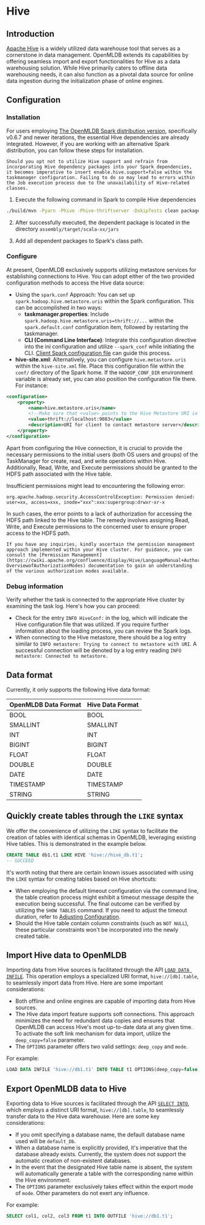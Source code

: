 # Hive

## Introduction

[Apache Hive](https://hive.apache.org/) is a widely utilized data warehouse tool that serves as a cornerstone in data management. OpenMLDB extends its capabilities by offering seamless import and export functionalities for Hive as a data warehousing solution. While Hive primarily caters to offline data warehousing needs, it can also function as a pivotal data source for online data ingestion during the initialization phase of online engines.

## Configuration

### Installation

For users employing [The OpenMLDB Spark distribution version](https://chat.openai.com/tutorial/openmldbspark_distribution.md), specifically v0.6.7 and newer iterations, the essential Hive dependencies are already integrated. However, if you are working with an alternative Spark distribution, you can follow these steps for installation.

```{note}
Should you opt not to utilize Hive support and refrain from incorporating Hive dependency packages into your Spark dependencies, it becomes imperative to insert enable.hive.support=false within the taskmanager configuration. Failing to do so may lead to errors within the Job execution process due to the unavailability of Hive-related classes.
```

1. Execute the following command in Spark to compile Hive dependencies

```bash
./build/mvn -Pyarn -Phive -Phive-thriftserver -DskipTests clean package
```

2. After successfully executed, the dependent package is located in the directory `assembly/target/scala-xx/jars`

2. Add all dependent packages to Spark's class path.

### Configure

At present, OpenMLDB exclusively supports utilizing metastore services for establishing connections to Hive. You can adopt either of the two provided configuration methods to access the Hive data source:

- Using the `spark.conf` Approach: You can set up `spark.hadoop.hive.metastore.uris` within the Spark configuration. This can be accomplished in two ways:
  - **taskmanager.properties**: Include `spark.hadoop.hive.metastore.uris=thrift://...` within the `spark.default.conf` configuration item, followed by restarting the taskmanager.
  - **CLI (Command Line Interface)**: Integrate this configuration directive into the ini configuration and utilize `--spark_conf` while initiating the CLI. [Client Spark configuration file](https://chat.openai.com/reference/client_config/client_spark_config.md) can guide this process.
- **hive-site.xml**: Alternatively, you can configure `hive.metastore.uris` within the `hive-site.xml` file. Place this configuration file within the `conf/` directory of the Spark home. If the `HADOOP_CONF_DIR` environment variable is already set, you can also position the configuration file there. For instance:

```xml
<configuration>
	<property>
		<name>hive.metastore.uris</name>
		<!--Make sure that <value> points to the Hive Metastore URI in your cluster -->
		<value>thrift://localhost:9083</value>
		<description>URI for client to contact metastore server</description>
	</property>
</configuration>
```

Apart from configuring the Hive connection, it is crucial to provide the necessary permissions to the initial users (both OS users and groups) of the TaskManager for create, read, and write operations within Hive. Additionally, Read, Write, and Execute permissions should be granted to the HDFS path associated with the Hive table.

Insufficient permissions might lead to encountering the following error:

```
org.apache.hadoop.security.AccessControlException: Permission denied: user=xx, access=xxx, inode="xxx":xxx:supergroup:drwxr-xr-x
```

In such cases, the error points to a lack of authorization for accessing the HDFS path linked to the Hive table. The remedy involves assigning Read, Write, and Execute permissions to the concerned user to ensure proper access to the HDFS path.

```{seealso}
If you have any inquiries, kindly ascertain the permission management approach implemented within your Hive cluster. For guidance, you can consult the [Permission Management] (https://cwiki.apache.org/confluence/display/Hive/LanguageManual+Authorization#LanguageManualAuthorization-OverviewofAuthorizationModes) documentation to gain an understanding of the various authorization modes available.
```

### Debug information

Verify whether the task is connected to the appropriate Hive cluster by examining the task log. Here's how you can proceed:

- Check for the entry `INFO HiveConf:` in the log, which will indicate the Hive configuration file that was utilized. If you require further information about the loading process, you can review the Spark logs.
- When connecting to the Hive metastore, there should be a log entry similar to `INFO metastore: Trying to connect to metastore with URI`. A successful connection will be denoted by a log entry reading `INFO metastore: Connected to metastore.`

## Data format

Currently, it only supports the following Hive data format:

| OpenMLDB Data Format | Hive Data Format |
| -------------------- | ---------------- |
| BOOL                 | BOOL             |
| SMALLINT             | SMALLINT         |
| INT                  | INT              |
| BIGINT               | BIGINT           |
| FLOAT                | FLOAT            |
| DOUBLE               | DOUBLE           |
| DATE                 | DATE             |
| TIMESTAMP            | TIMESTAMP        |
| STRING               | STRING           |

## Quickly create tables through the `LIKE` syntax

We offer the convenience of utilizing the `LIKE` syntax to facilitate the creation of tables with identical schemas in OpenMLDB, leveraging existing Hive tables. This is demonstrated in the example below.


```sql
CREATE TABLE db1.t1 LIKE HIVE 'hive://hive_db.t1';
-- SUCCEED
```

It's worth noting that there are certain known issues associated with using the `LIKE` syntax for creating tables based on Hive shortcuts:

- When employing the default timeout configuration via the command line, the table creation process might exhibit a timeout message despite the execution being successful. The final outcome can be verified by utilizing the `SHOW TABLES` command. If you need to adjust the timeout duration, refer to [Adjusting Configuration](https://chat.openai.com/openmldb_sql/ddl/SET_STATEMENT.md#offline-command-configuration-details).
- Should the Hive table contain column constraints (such as `NOT NULL`), these particular constraints won't be incorporated into the newly created table.

## Import Hive data to OpenMLDB

Importing data from Hive sources is facilitated through the API [`LOAD DATA INFILE`](https://chat.openai.com/openmldb_sql/dml/LOAD_DATA_STATEMENT.md). This operation employs a specialized URI format, `hive://[db].table`, to seamlessly import data from Hive. Here are some important considerations:

- Both offline and online engines are capable of importing data from Hive sources.
- The Hive data import feature supports soft connections. This approach minimizes the need for redundant data copies and ensures that OpenMLDB can access Hive's most up-to-date data at any given time. To activate the soft link mechanism for data import, utilize the `deep_copy=false` parameter.
- The `OPTIONS` parameter offers two valid settings: `deep_copy` and `mode`.

For example: 

```sql
LOAD DATA INFILE 'hive://db1.t1' INTO TABLE t1 OPTIONS(deep_copy=false);
```

## Export OpenMLDB data to Hive

Exporting data to Hive sources is facilitated through the API [`SELECT INTO`](https://chat.openai.com/openmldb_sql/dql/SELECT_INTO_STATEMENT.md), which employs a distinct URI format, `hive://[db].table`, to seamlessly transfer data to the Hive data warehouse. Here are some key considerations:

- If you omit specifying a database name, the default database name used will be `default_Db`.
- When a database name is explicitly provided, it's imperative that the database already exists. Currently, the system does not support the automatic creation of non-existent databases.
- In the event that the designated Hive table name is absent, the system will automatically generate a table with the corresponding name within the Hive environment.
- The `OPTIONS` parameter exclusively takes effect within the export mode of `mode`. Other parameters do not exert any influence.

For example: 

```sql
SELECT col1, col2, col3 FROM t1 INTO OUTFILE 'hive://db1.t1';
```

